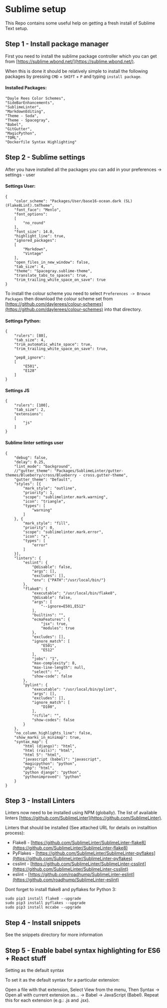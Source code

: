 # Sublime setup

This Repo contains some useful help on getting a fresh install of Sublime Text setup.

## Step 1 - Install package manager

First you need to install the sublime package controller which you can get from [https://sublime.wbond.net/](https://sublime.wbond.net/).

When this is done it should be relatively simple to install the following packages by pressing `CMD` + `SHIFT` + `P` and typing `install package`.

#### Installed Packages:

    "Dayle Rees Color Schemes",
    "SideBarEnhancements",
    "SublimeLinter",
    "MarkdownEditing",
    "Theme - Soda",
    "Theme - Spacegray",
    "Babel",
    "GitGutter",
    "MagicPython",
    "TOML",
    "Dockerfile Syntax Highlighting"


## Step 2 - Sublime settings

After you have installed all the packages you can add in your preferences -> settings - user

#### Settings User:

```
{
    "color_scheme": "Packages/User/base16-ocean.dark (SL) (Flake8Lint).tmTheme",
    "font_face": "Menlo",
    "font_options":
    [
        "no_round"
    ],
    "font_size": 14.0,
    "highlight_line": true,
    "ignored_packages":
    [
        "Markdown",
        "Vintage"
    ],
    "open_files_in_new_window": false,
    "tab_size": 4,
    "theme": "Spacegray.sublime-theme",
    "translate_tabs_to_spaces": true,
    "trim_trailing_white_space_on_save": true
}
```


To install the colour scheme you need to select `Preferences -> Browse Packages` then download the colour scheme set from [https://github.com/daylerees/colour-schemes](https://github.com/daylerees/colour-schemes) into that directory.

#### Settings Python:

	{
	    "rulers": [80],
	    "tab_size": 4,
	    "trim_automatic_white_space": true,
	    "trim_trailing_white_space_on_save": true,

	    "pep8_ignore":
	    [
	        "E501",
	        "E128"
	    ]
	}

#### Settings JS

```
{
    "rulers": [100],
    "tab_size": 2,
    "extensions":
    [
        "js"
    ]
}
```



#### Sublime linter settings user

```
{
    "debug": false,
    "delay": 0.25,
    "lint_mode": "background",
    //"gutter_theme": "Packages/SublimeLinter/gutter-themes/Blueberry/cross/Blueberry - cross.gutter-theme",
    "gutter_theme": "Default",
    "styles": [{
        "mark_style": "outline",
        "priority": 1,
        "scope": "sublimelinter.mark.warning",
        "icon": "triangle",
        "types": [
            "warning"
        ]
    }, {
        "mark_style": "fill",
        "priority": 0,
        "scope": "sublimelinter.mark.error",
        "icon": "x",
        "types": [
            "error"
        ]
    }],
    "linters": {
        "eslint": {
            "@disable": false,
            "args": [],
            "excludes": [],
            "env": {"PATH":"/usr/local/bin/"}
        },
        "flake8": {
            "executable": "/usr/local/bin/flake8",
            "@disable": false,
            "args": [
                "--ignore=E501,E512"
            ],
            "builtins": "",
            "ecmaFeatures": {
                "jsx": true,
                "modules": true
            },
            "excludes": [],
            "ignore_match": [
                "E501",
                "E512"
            ],
            "jobs": "1",
            "max-complexity": 8,
            "max-line-length": null,
            "select": "",
            "show-code": false
        },
        "pylint": {
            "executable": "/usr/local/bin/pylint",
            "args": [],
            "excludes": [],
            "ignore_match": [
                "D100",
            ],
            "rcfile": "",
            "show-codes": false
        }
    },
    "no_column_highlights_line": false,
    "show_marks_in_minimap": true,
    "syntax_map": {
        "html (django)": "html",
        "html (rails)": "html",
        "html 5": "html",
        "javascript (babel)": "javascript",
        "magicpython": "python",
        "php": "html",
        "python django": "python",
        "pythonimproved": "python"
    }
}
```

## Step 3 - Install Linters

Linters now need to be installed using NPM (globally). The list of available linters [https://github.com/SublimeLinter](https://github.com/SublimeLinter).

Linters that should be installed (See attached URL for details on installtion process):

- Flake8 - [https://github.com/SublimeLinter/SublimeLinter-flake8](https://github.com/SublimeLinter/SublimeLinter-flake8)
- PyFlakes - [https://github.com/SublimeLinter/SublimeLinter-pyflakes](https://github.com/SublimeLinter/SublimeLinter-pyflakes)
- csslint - [https://github.com/SublimeLinter/SublimeLinter-csslint](https://github.com/SublimeLinter/SublimeLinter-csslint)
- eslint - [https://github.com/roadhump/SublimeLinter-eslint](https://github.com/roadhump/SublimeLinter-eslint)

Dont forget to install flake8 and pyflakes for Python 3:

	sudo pip3 install flake8 --upgrade
	sudo pip3 install pyflakes --upgrade
    sudo pip3 install mccabe --upgrade


## Step 4 - Install snippets

See the snippets directory for more information


## Step 5 - Enable babel syntax highlighting for ES6 + React stuff

Setting as the default syntax

To set it as the default syntax for a particular extension:

Open a file with that extension,
Select View from the menu,
Then Syntax -> Open all with current extension as... -> Babel -> JavaScript (Babel).
Repeat this for each extension (e.g.: .js and .jsx).
